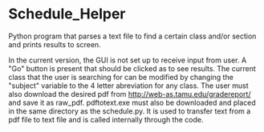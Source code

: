 # Schedule_Helper
Python program that parses a text file to find a certain class and/or section and prints results to screen.


In the current version, the GUI is not set up to receive input from user. A "Go" button is present that should be clicked as to see results. The current class that the user is searching for can be modified by changing the "subject" variable to the 4 letter abreviation for any class. The user must also download the desired pdf from http://web-as.tamu.edu/gradereport/ and save it as raw_pdf. pdftotext.exe must also be downloaded and placed in the same directory as the schedule.py. It is used to transfer text from a pdf file to text file and is called internally through the code.
